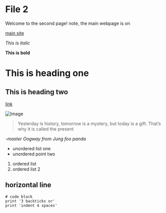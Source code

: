 # File 2

Welcome to the second page! note, the main webpage is on 
  
  [main site](https://dimapdemler.github.io/cse15l-lab-reports)

*This is italic*

**This is bold**

# This is heading one
  
## This is heading two

[link](https://apple.com)

![Image](https://www.applesfromny.com/wp-content/uploads/2020/06/SnapdragonNEW.png)

> Yesterday is history, tomorrow is a mystery, but today is a gift. That’s why it is called the present
  
*-master Oogway from Jung foo panda*


  
- unordered list one
- unordered point two

1. ordered list
2. ordered list 2

horizontal line
---

```
# code block
print '3 backticks or'
print 'indent 4 spaces'
``` 